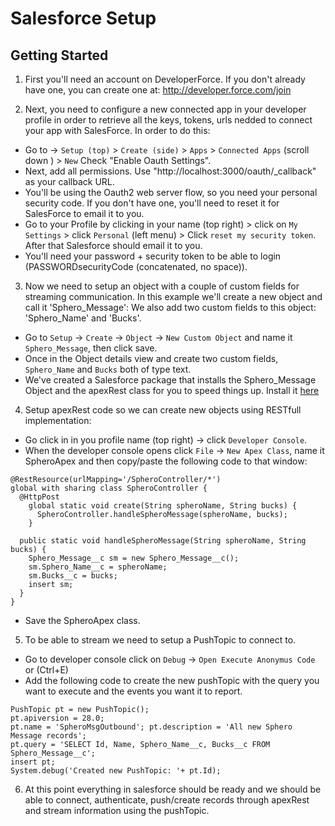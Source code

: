 # Salesforce Setup
## Getting Started
1. First you'll need an account on DeveloperForce. If you don't already have one, you can create one at: http://developer.force.com/join

2. Next, you need to configure a new connected app in your developer profile in order to retrieve all the keys, tokens, urls nedded to connect your app with SalesForce. In order to do this:
  * Go to -> `Setup (top)` > `Create (side)` > `Apps` > `Connected Apps` (scroll down ) > `New` Check "Enable Oauth Settings".
  * Next, add all permissions. Use "http://localhost:3000/oauth/_callback" as your callback URL.
  * You'll be using the Oauth2 web server flow, so you need your personal security code. If you don't have one, you'll need to reset it for SalesForce to email it to you.
  * Go to your Profile by clicking in your name (top right) > click on `My Settings` > click `Personal` (left menu) > Click `reset my security token`. After that Salesforce should email it to you.
  * You'll need your password + security token to be able to login (PASSWORDsecurityCode (concatenated, no space)).

3. Now we need to setup an object with a couple of custom fields for streaming communication. In this example we'll create a new object and call it 'Sphero_Message':
  We also add two custom fields to this object: 'Sphero_Name' and 'Bucks'.
  * Go to `Setup` -> `Create` -> `Object` -> `New Custom Object` and name it `Sphero_Message`, then click save.
  * Once in the Object details view and create two custom fields, `Sphero_Name` and `Bucks` both of type text.
  * We've created a Salesforce package that installs the Sphero_Message Object and the apexRest class for you to speed things up. Install it [here](https://login.salesforce.com/packaging/installPackage.apexp?p0=04ti00000004IoN)

4. Setup apexRest code so we can create new objects using RESTfull implementation:
  * Go click in in you profile name (top right) -> click `Developer Console`.
  * When the developer console opens click `File` -> `New Apex Class`, name it SpheroApex and then copy/paste the following code to that window:

  ```
  @RestResource(urlMapping='/SpheroController/*')
  global with sharing class SpheroController {
    @HttpPost
      global static void create(String spheroName, String bucks) {
        SpheroController.handleSpheroMessage(spheroName, bucks);
      }

    public static void handleSpheroMessage(String spheroName, String bucks) {
      Sphero_Message__c sm = new Sphero_Message__c();
      sm.Sphero_Name__c = spheroName;
      sm.Bucks__c = bucks;
      insert sm;
    }
  }
  ```

  * Save the SpheroApex class.

5. To be able to stream we need to setup a PushTopic to connect to.
  * Go to developer console click on `Debug` -> `Open Execute Anonymus Code` or (Ctrl+E)
  * Add the following code to create the new pushTopic with the query you want to execute and the events you want it to report.

  ```
  PushTopic pt = new PushTopic();
  pt.apiversion = 28.0;
  pt.name = 'SpheroMsgOutbound'; pt.description = 'All new Sphero Message records';
  pt.query = 'SELECT Id, Name, Sphero_Name__c, Bucks__c FROM Sphero_Message__c';
  insert pt;
  System.debug('Created new PushTopic: '+ pt.Id);
  ```

6. At this point everything in salesforce should be ready and we should be able to connect, authenticate, push/create records through apexRest and stream information using the pushTopic. 

